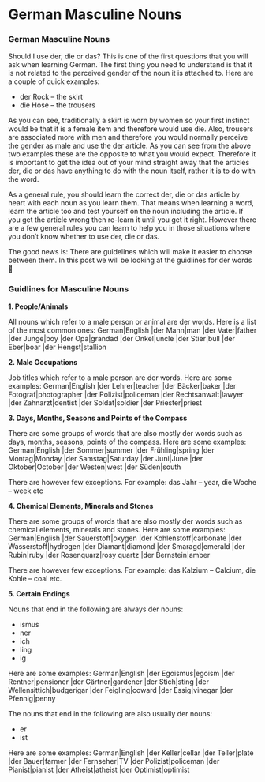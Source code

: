 # German Masculine Nouns

[](http://www.jabbalab.com/blog/wp-content/uploads/2012/02/German-Male-Nouns1.jpg)

### German Masculine Nouns

Should I use der, die or das? This is one of the first questions that you will ask when learning German. The first thing you need to understand is that it is not related to the perceived gender of the noun it is attached to. Here are a couple of quick examples:

- der Rock – the skirt
- die Hose – the trousers

As you can see, traditionally a skirt is worn by women so your first instinct would be that it is a female item and therefore would use die. Also, trousers are associated more with men and therefore you would normally perceive the gender as male and use the der article. As you can see from the above two examples these are the opposite to what you would expect. Therefore it is important to get the idea out of your mind straight away that the articles der, die or das have anything to do with the noun itself, rather it is to do with the word.

As a general rule, you should learn the correct der, die or das article by heart with each noun as you learn them. That means when learning a word, learn the article too and test yourself on the noun including the article. If you get the article wrong then re-learn it until you get it right. However there are a few general rules you can learn to help you in those situations where you don’t know whether to use der, die or das.

The good news is: There are guidelines which will make it easier to choose between them. In this post we will be looking at the guidlines for der words 🙂

### Guidlines for Masculine Nouns

**1. People/Animals**

All nouns which refer to a male person or animal are der words. Here is a list of the most common ones:
German|English
|der Mann|man
|der Vater|father
|der Junge|boy
|der Opa|grandad
|der Onkel|uncle
|der Stier|bull
|der Eber|boar
|der Hengst|stallion

**2. Male Occupations**

Job titles which refer to a male person are der words. Here are some examples:
German|English
|der Lehrer|teacher
|der Bäcker|baker
|der Fotograf|photographer
|der Polizist|policeman
|der Rechtsanwalt|lawyer
|der Zahnarzt|dentist
|der Soldat|soldier
|der Priester|priest

**3. Days, Months, Seasons and Points of the Compass**

There are some groups of words that are also mostly der words such as days, months, seasons, points of the compass. Here are some examples:
German|English
|der Sommer|summer
|der Frühling|spring
|der Montag|Monday
|der Samstag|Saturday
|der Juni|June
|der Oktober|October
|der Westen|west
|der Süden|south

There are however few exceptions. For example: das Jahr – year, die Woche – week etc

**4. Chemical Elements, Minerals and Stones**

There are some groups of words that are also mostly der words such as chemical elements, minerals and stones. Here are some examples:
German|English
|der Sauerstoff|oxygen
|der Kohlenstoff|carbonate
|der Wasserstoff|hydrogen
|der Diamant|diamond
|der Smaragd|emerald
|der Rubin|ruby
|der Rosenquarz|rosy quartz
|der Bernstein|amber

There are however few exceptions. For example: das Kalzium – Calcium, die Kohle – coal etc.

**5. Certain Endings**

Nouns that end in the following are always der nouns:

- ismus
- ner
- ich
- ling
- ig

Here are some examples:
German|English
|der Egoismus|egoism
|der Rentner|pensioner
|der Gärtner|gardener
|der Stich|sting
|der Wellensittich|budgerigar
|der Feigling|coward
|der Essig|vinegar
|der Pfennig|penny

The nouns that end in the following are also usually der nouns:

- er
- ist

Here are some examples:
German|English
|der Keller|cellar
|der Teller|plate
|der Bauer|farmer
|der Fernseher|TV
|der Polizist|policeman
|der Pianist|pianist
|der Atheist|atheist
|der Optimist|optimist
